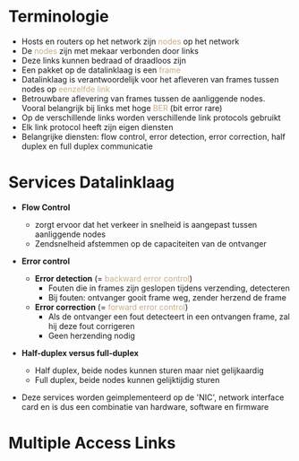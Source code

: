 # Terminologie
- Hosts en routers op het network zijn <span style="color:#c8ab83;">nodes</span> op het network
- De <span style="color:#c8ab83;">nodes</span> zijn met mekaar verbonden door links
- Deze links kunnen bedraad of draadloos zijn
- Een pakket op de datalinklaag is een <span style="color:#c8ab83;">frame</span>
- Datalinklaag is verantwoordelijk voor het afleveren van frames tussen nodes op <span style="color:#c8ab83;">eenzelfde link</span>
- Betrouwbare aflevering van frames tussen de aanliggende nodes. Vooral belangrijk bij links met hoge <span style="color:#c8ab83;">BER</span> (bit error rare)
- Op de verschillende links worden verschillende link protocols gebruikt
- Elk link protocol heeft zijn eigen diensten
- Belangrijke diensten: flow control, error detection, error correction, half duplex en full duplex communicatie

# Services Datalinklaag
- **Flow Control**
	- zorgt ervoor dat het verkeer in snelheid is aangepast tussen aanliggende nodes
	- Zendsnelheid afstemmen op de capaciteiten van de ontvanger
- **Error control**
	- **Error detection** (= <span style="color:#c8ab83;">backward error control</span>)
		- Fouten die in frames zijn geslopen tijdens verzending, detecteren
		- Bij fouten: ontvanger gooit frame weg, zender herzend de frame
	- **Error correction** (= <span style="color:#c8ab83;">forward error control</span>)
		- Als de ontvanger een fout detecteert in een ontvangen frame, zal hij deze fout corrigeren
		- Geen herzending nodig
- **Half-duplex versus full-duplex**
	- Half duplex, beide nodes kunnen sturen maar niet gelijkaardig
	- Full duplex, beide nodes kunnen gelijktijdig sturen

- Deze services worden geimplementeerd op de 'NIC', network interface card en is dus een combinatie van hardware, software en firmware

# Multiple Access Links
